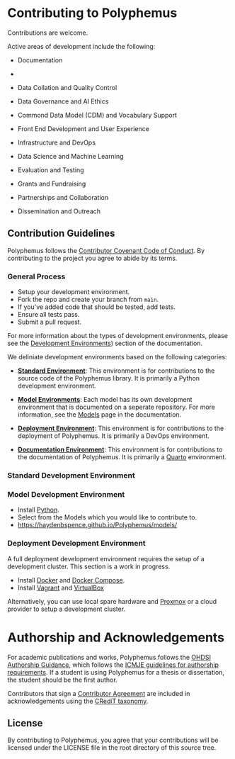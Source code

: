 # Contributing to Polyphemus

Contributions are welcome.

Active areas of development include the following:

- Documentation
- 
- Data Collation and Quality Control

- Data Governance and AI Ethics

- Commond Data Model (CDM) and Vocabulary Support

- Front End Development and User Experience

- Infrastructure and DevOps

- Data Science and Machine Learning

- Evaluation and Testing

- Grants and Fundraising

- Partnerships and Collaboration

- Dissemination and Outreach

## Contribution Guidelines

Polyphemus follows the [Contributor Covenant Code of Conduct](https://www.contributor-covenant.org/version/1/4/code-of-conduct.html). By contributing to the project you agree to abide by its terms.

### General Process
- Setup your development environment.
- Fork the repo and create your branch from `main`.
- If you've added code that should be tested, add tests.
- Ensure all tests pass.
- Submit a pull request.

For more information about the types of development environments, please see the [Development Environments](https://haydenbspence.github.io/Polyphemus/contributing/development-environments/)) section of the documentation.

We deliniate development environments based on the following categories:

- **[Standard Environment]()**:  This environment is for contributions to the source code of the Polyphemus library. It is primarily a Python development environment.

- **[Model Environments]()**:  Each model has its own development environment that is documented on a seperate repository. For more information, see the [Models](https://haydenbspence.github.io/Polyphemus/models/) page in the documentation.

- **[Deployment Environment]()**:  This environment is for contributions to the deployment of Polyphemus. It is primarily a DevOps environment.

- **[Documentation Environment]()**:  This environment is for contributions to the documentation of Polyphemus. It is primarily a [Quarto](https://quarto.org/) environment. 
<!--- - Sign the  [Contributor Agreement ("CLA")]().  -->

### Standard Development Environment

### Model Development Environment

- Install [Python](https://www.python.org/downloads/).
- Select from the Models which you would like to contribute to.
- https://haydenbspence.github.io/Polyphemus/models/

<!---  ### Contributor License Agreement

We ask that all contributors sign a Contributor License Agreement ("CLA"). This is to ensure that Polyphemus remains open source and free to use for everyone. The CLA is a short form that covers contributions to all Polyphemus projects. It is based on the [Apache Foundation CLA](https://www.apache.org/licenses/#clas) and [MongoDB CLA](https://www.mongodb.com/legal/contributor-agreement). -->

### Deployment Development Environment

<!--- TODO: Add Ansible + Teraform to automatically provision in cloud -->

A full deployment development environment requires the setup of a development cluster. This section is a work in progress.

- Install [Docker](https://docs.docker.com/get-docker/) and [Docker Compose](https://docs.docker.com/compose/install/).
- Install [Vagrant](https://developer.hashicorp.com/vagrant/downloads) and [VirtualBox](https://www.virtualbox.org/wiki/Downloads)


Alternatively, you can use local spare hardware and [Proxmox](https://www.proxmox.com/en/) or a cloud provider to setup a development cluster.

# Authorship and Acknowledgements

For academic publications and works, Polyphemus follows the [OHDSI Authorship Guidance](https://www.ohdsi.org/wp-content/uploads/2021/07/OHDSI-Authorship-Guidance.pdf), which follows the [ICMJE guidelines for authorship requirements](https://www.icmje.org/recommendations/). If a student is using Polyphemus for a thesis or dissertation, the student should be the first author.

Contributors that sign a [Contributor Agreement]() are included in acknowledgements using the [CRediT taxonomy](https://casrai.org/credit/).


## License
By contributing to Polyphemus, you agree that your contributions will be licensed
under the LICENSE file in the root directory of this source tree.